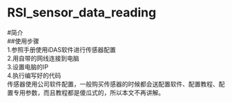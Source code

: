 # RSI_sensor_data_reading
#简介  
##使用步骤  
1.参照手册使用iDAS软件进行传感器配置  
2.用自带的网线连接到电脑  
3.设置电脑的IP  
4.执行编写好的代码  
传感器使用公司软件配置，一般购买传感器的时候都会送配置软件、配置教程、配置专用参数，而且教程都是傻瓜式的，所以本文不再讲解。  

